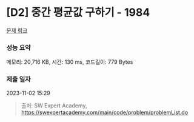 # [D2] 중간 평균값 구하기 - 1984 

[문제 링크](https://swexpertacademy.com/main/code/problem/problemDetail.do?contestProbId=AV5Pw_-KAdcDFAUq) 

### 성능 요약

메모리: 20,716 KB, 시간: 130 ms, 코드길이: 779 Bytes

### 제출 일자

2023-11-02 15:29



> 출처: SW Expert Academy, https://swexpertacademy.com/main/code/problem/problemList.do